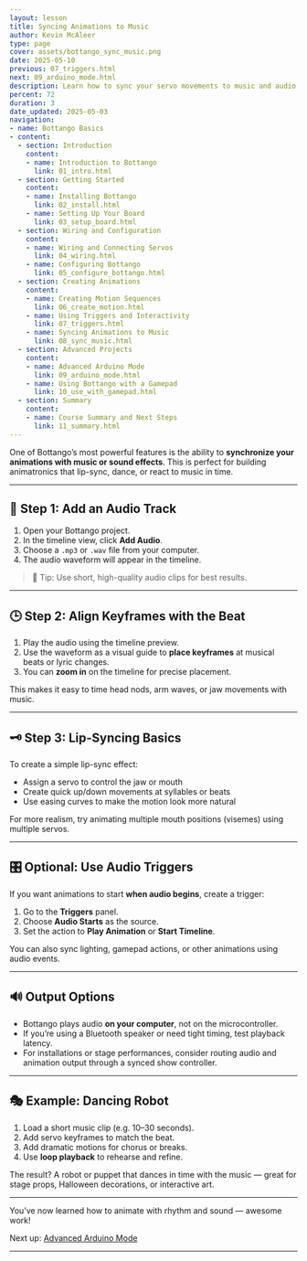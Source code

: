 ```yaml
---
layout: lesson
title: Syncing Animations to Music
author: Kevin McAleer
type: page
cover: assets/bottango_sync_music.png
date: 2025-05-10
previous: 07_triggers.html
next: 09_arduino_mode.html
description: Learn how to sync your servo movements to music and audio tracks in Bottango.
percent: 72
duration: 3
date_updated: 2025-05-03
navigation:
- name: Bottango Basics
- content:
  - section: Introduction
    content:
    - name: Introduction to Bottango
      link: 01_intro.html
  - section: Getting Started
    content:
    - name: Installing Bottango
      link: 02_install.html
    - name: Setting Up Your Board
      link: 03_setup_board.html
  - section: Wiring and Configuration
    content:
    - name: Wiring and Connecting Servos
      link: 04_wiring.html
    - name: Configuring Bottango
      link: 05_configure_bottango.html
  - section: Creating Animations
    content:
    - name: Creating Motion Sequences
      link: 06_create_motion.html
    - name: Using Triggers and Interactivity
      link: 07_triggers.html
    - name: Syncing Animations to Music
      link: 08_sync_music.html
  - section: Advanced Projects
    content:
    - name: Advanced Arduino Mode
      link: 09_arduino_mode.html
    - name: Using Bottango with a Gamepad
      link: 10_use_with_gamepad.html
  - section: Summary
    content:
    - name: Course Summary and Next Steps
      link: 11_summary.html
---
```



One of Bottango’s most powerful features is the ability to **synchronize your animations with music or sound effects**. This is perfect for building animatronics that lip-sync, dance, or react to music in time.

---

## 🎵 Step 1: Add an Audio Track

1. Open your Bottango project.
2. In the timeline view, click **Add Audio**.
3. Choose a `.mp3` or `.wav` file from your computer.
4. The audio waveform will appear in the timeline.

> 📝 Tip: Use short, high-quality audio clips for best results.

---

## 🕒 Step 2: Align Keyframes with the Beat

1. Play the audio using the timeline preview.
2. Use the waveform as a visual guide to **place keyframes** at musical beats or lyric changes.
3. You can **zoom in** on the timeline for precise placement.

This makes it easy to time head nods, arm waves, or jaw movements with music.

---

## 🗝️ Step 3: Lip-Syncing Basics

To create a simple lip-sync effect:

- Assign a servo to control the jaw or mouth
- Create quick up/down movements at syllables or beats
- Use easing curves to make the motion look more natural

For more realism, try animating multiple mouth positions (visemes) using multiple servos.

---

## 🎛️ Optional: Use Audio Triggers

If you want animations to start **when audio begins**, create a trigger:

1. Go to the **Triggers** panel.
2. Choose **Audio Starts** as the source.
3. Set the action to **Play Animation** or **Start Timeline**.

You can also sync lighting, gamepad actions, or other animations using audio events.

---

## 🔊 Output Options

- Bottango plays audio **on your computer**, not on the microcontroller.
- If you’re using a Bluetooth speaker or need tight timing, test playback latency.
- For installations or stage performances, consider routing audio and animation output through a synced show controller.

---

## 🎭 Example: Dancing Robot

1. Load a short music clip (e.g. 10–30 seconds).
2. Add servo keyframes to match the beat.
3. Add dramatic motions for chorus or breaks.
4. Use **loop playback** to rehearse and refine.

The result? A robot or puppet that dances in time with the music — great for stage props, Halloween decorations, or interactive art.

---

You’ve now learned how to animate with rhythm and sound — awesome work!

Next up: [Advanced Arduino Mode](09_arduino_mode.md)

---
